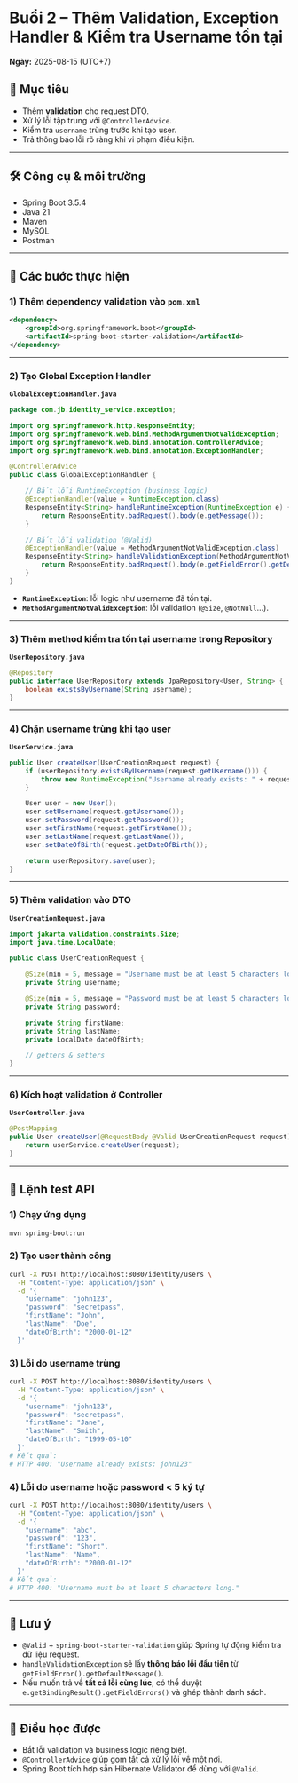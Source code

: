 # Buổi 2 – Thêm Validation, Exception Handler & Kiểm tra Username tồn tại
**Ngày:** 2025-08-15 (UTC+7)

## 🎯 Mục tiêu
- Thêm **validation** cho request DTO.
- Xử lý lỗi tập trung với `@ControllerAdvice`.
- Kiểm tra `username` trùng trước khi tạo user.
- Trả thông báo lỗi rõ ràng khi vi phạm điều kiện.

---

## 🛠 Công cụ & môi trường
- Spring Boot 3.5.4
- Java 21
- Maven
- MySQL
- Postman

---

## 🚀 Các bước thực hiện

### 1) Thêm dependency validation vào `pom.xml`
```xml
<dependency>
    <groupId>org.springframework.boot</groupId>
    <artifactId>spring-boot-starter-validation</artifactId>
</dependency>
```

---

### 2) Tạo Global Exception Handler
**`GlobalExceptionHandler.java`**
```java
package com.jb.identity_service.exception;

import org.springframework.http.ResponseEntity;
import org.springframework.web.bind.MethodArgumentNotValidException;
import org.springframework.web.bind.annotation.ControllerAdvice;
import org.springframework.web.bind.annotation.ExceptionHandler;

@ControllerAdvice
public class GlobalExceptionHandler {

    // Bắt lỗi RuntimeException (business logic)
    @ExceptionHandler(value = RuntimeException.class)
    ResponseEntity<String> handleRuntimeException(RuntimeException e) {
        return ResponseEntity.badRequest().body(e.getMessage());
    }

    // Bắt lỗi validation (@Valid)
    @ExceptionHandler(value = MethodArgumentNotValidException.class)
    ResponseEntity<String> handleValidationException(MethodArgumentNotValidException e) {
        return ResponseEntity.badRequest().body(e.getFieldError().getDefaultMessage());
    }
}
```
- **`RuntimeException`**: lỗi logic như username đã tồn tại.  
- **`MethodArgumentNotValidException`**: lỗi validation (`@Size`, `@NotNull`...).

---

### 3) Thêm method kiểm tra tồn tại username trong Repository
**`UserRepository.java`**
```java
@Repository
public interface UserRepository extends JpaRepository<User, String> {
    boolean existsByUsername(String username);
}
```

---

### 4) Chặn username trùng khi tạo user
**`UserService.java`**
```java
public User createUser(UserCreationRequest request) {
    if (userRepository.existsByUsername(request.getUsername())) {
        throw new RuntimeException("Username already exists: " + request.getUsername());
    }

    User user = new User();
    user.setUsername(request.getUsername());
    user.setPassword(request.getPassword());
    user.setFirstName(request.getFirstName());
    user.setLastName(request.getLastName());
    user.setDateOfBirth(request.getDateOfBirth());

    return userRepository.save(user);
}
```

---

### 5) Thêm validation vào DTO
**`UserCreationRequest.java`**
```java
import jakarta.validation.constraints.Size;
import java.time.LocalDate;

public class UserCreationRequest {

    @Size(min = 5, message = "Username must be at least 5 characters long.")
    private String username;

    @Size(min = 5, message = "Password must be at least 5 characters long.")
    private String password;

    private String firstName;
    private String lastName;
    private LocalDate dateOfBirth;

    // getters & setters
}
```

---

### 6) Kích hoạt validation ở Controller
**`UserController.java`**
```java
@PostMapping
public User createUser(@RequestBody @Valid UserCreationRequest request) {
    return userService.createUser(request);
}
```

---

## 🧪 Lệnh test API

### 1) Chạy ứng dụng
```bash
mvn spring-boot:run
```

### 2) Tạo user thành công
```bash
curl -X POST http://localhost:8080/identity/users \
  -H "Content-Type: application/json" \
  -d '{
    "username": "john123",
    "password": "secretpass",
    "firstName": "John",
    "lastName": "Doe",
    "dateOfBirth": "2000-01-12"
  }'
```

### 3) Lỗi do username trùng
```bash
curl -X POST http://localhost:8080/identity/users \
  -H "Content-Type: application/json" \
  -d '{
    "username": "john123",
    "password": "secretpass",
    "firstName": "Jane",
    "lastName": "Smith",
    "dateOfBirth": "1999-05-10"
  }'
# Kết quả:
# HTTP 400: "Username already exists: john123"
```

### 4) Lỗi do username hoặc password < 5 ký tự
```bash
curl -X POST http://localhost:8080/identity/users \
  -H "Content-Type: application/json" \
  -d '{
    "username": "abc",
    "password": "123",
    "firstName": "Short",
    "lastName": "Name",
    "dateOfBirth": "2000-01-12"
  }'
# Kết quả:
# HTTP 400: "Username must be at least 5 characters long."
```

---

## 🧠 Lưu ý
- `@Valid` + `spring-boot-starter-validation` giúp Spring tự động kiểm tra dữ liệu request.
- `handleValidationException` sẽ lấy **thông báo lỗi đầu tiên** từ `getFieldError().getDefaultMessage()`.
- Nếu muốn trả về **tất cả lỗi cùng lúc**, có thể duyệt `e.getBindingResult().getFieldErrors()` và ghép thành danh sách.

---

## 📌 Điều học được
- Bắt lỗi validation và business logic riêng biệt.
- `@ControllerAdvice` giúp gom tất cả xử lý lỗi về một nơi.
- Spring Boot tích hợp sẵn Hibernate Validator để dùng với `@Valid`.